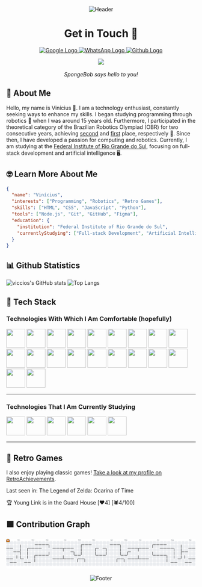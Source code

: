 <p align="center">
  <img
    src="https://capsule-render.vercel.app/api?type=waving&height=300&color=0:F3F520,100:59D102&section=header"
    alt="Header"
  >
</p>

<h1 align="center">Get in Touch 💬</h1>
<p align="center">
  <a href="mailto:br.viniciusnunes@gmail.com">
    <img
      src="https://cdn-icons-png.freepik.com/512/2504/2504914.png?ga=GA1.1.1733851978.1752359964"
      alt="Google Logo"
      width="80"
      height="80"
    >
  </a>
  <a href="https://wa.me/5551985432750">
    <img
      src="https://cdn-icons-png.freepik.com/512/2504/2504957.png"
      alt="WhatsApp Logo"
      width="80"
      height="80"
    >
  </a>
  <a href="https://github.com/viccios/">
    <img
      src="https://cdn-icons-png.freepik.com/512/2504/2504911.png?ga=GA1.1.1733851978.1752359964"
      alt="Github Logo"
      width="80"
      height="80"
    >
  </a>
</p>
<p align="center">
  <img src="https://c.tenor.com/yB-mWRAxtLgAAAAd/tenor.gif">
</p>
<p align="center">
  <i>SpongeBob says hello to you!</i>
</p>

## 👀 About Me

Hello, my name is Vinícius 👋. I am a technology enthusiast, constantly seeking ways to enhance my skills.
I began studying programming through robotics 🤖 when I was around 15 years old. Furthermore, I participated in the
theoretical category of the Brazilian Robotics Olympiad (OBR) for two consecutive years, achieving
[second](https://calabria.com.br/educandos-da-rede-calabria-sao-medalhistas-em-olimpiada-nacional-de-robotica/)
and [first](https://calabria.com.br/educandos-da-profissionalizacao-sao-campeoes-em-olimpiada-nacional-de-robotica/) place, respectively 🥇.
Since then, I have developed a passion for computing and robotics.
Currently, I am studying at the [Federal Institute of Rio Grande do Sul](https://ifrs.edu.br/restinga/), focusing on full-stack development
and artificial intelligence 🖥️.

## 🤓 Learn More About Me

```json
{
  "name": "Vinícius",
  "interests": ["Programming", "Robotics", "Retro Games"],
  "skills": ["HTML", "CSS", "JavaScript", "Python"],
  "tools": ["Node.js", "Git", "GitHub", "Figma"],
  "education": {
    "institution": "Federal Institute of Rio Grande do Sul",
    "currentlyStudying": ["Full-stack Development", "Artificial Intelligence"]
  }
}
```

## 📊 Github Statistics

![viccios's GitHub stats](https://github-readme-stats.vercel.app/api?username=viccios&show_icons=true&theme=chartreuse-dark)
![Top Langs](https://github-readme-stats.vercel.app/api/top-langs/?username=viccios&layout=compact&theme=chartreuse-dark)

## 🚀 Tech Stack

### Technologies With Which I Am Comfortable (hopefully)

<img src="https://cdn.jsdelivr.net/gh/devicons/devicon@latest/icons/vscode/vscode-original.svg" width="50" height="50"> <img src="https://cdn.jsdelivr.net/gh/devicons/devicon@latest/icons/neovim/neovim-original.svg" width="50" height="50"> <img src="https://cdn.jsdelivr.net/gh/devicons/devicon@latest/icons/html5/html5-original.svg" width="50" height="50"> <img src="https://cdn.jsdelivr.net/gh/devicons/devicon@latest/icons/css3/css3-original.svg" width="50" height="50"> <img src="https://cdn.jsdelivr.net/gh/devicons/devicon@latest/icons/markdown/markdown-original.svg" width="50" height="50"> <img src="https://cdn.jsdelivr.net/gh/devicons/devicon@latest/icons/javascript/javascript-original.svg" width="50" height="50"> <img src="https://cdn.jsdelivr.net/gh/devicons/devicon@latest/icons/typescript/typescript-original.svg" width="50" height="50" /> <img src="https://cdn.jsdelivr.net/gh/devicons/devicon@latest/icons/react/react-original.svg" width="50" height="50"> <img src="https://cdn.jsdelivr.net/gh/devicons/devicon@latest/icons/nodejs/nodejs-original.svg" width="50" height="50"> <img src="https://cdn.jsdelivr.net/gh/devicons/devicon@latest/icons/npm/npm-original-wordmark.svg" width="50" height="50"> <img src="https://cdn.jsdelivr.net/gh/devicons/devicon@latest/icons/express/express-original.svg" width="50" height="50"> <img src="https://cdn.jsdelivr.net/gh/devicons/devicon@latest/icons/json/json-original.svg" width="50" height="50"> <img src="https://cdn.jsdelivr.net/gh/devicons/devicon@latest/icons/python/python-original.svg" width="50" height="50"> <img src="https://cdn.jsdelivr.net/gh/devicons/devicon@latest/icons/arduino/arduino-original.svg" width="50" height="50"> <img src="https://cdn.jsdelivr.net/gh/devicons/devicon@latest/icons/bash/bash-original.svg" width="50" height="50"> <img src="https://cdn.jsdelivr.net/gh/devicons/devicon@latest/icons/linux/linux-original.svg" width="50" height="50"> <img src="https://cdn.jsdelivr.net/gh/devicons/devicon@latest/icons/archlinux/archlinux-original.svg" width="50" height="50"> <img src="https://cdn.jsdelivr.net/gh/devicons/devicon@latest/icons/git/git-original.svg" width="50" height="50"> <img src="https://cdn.jsdelivr.net/gh/devicons/devicon@latest/icons/github/github-original.svg" width="50" height="50"> <img src="https://cdn.jsdelivr.net/gh/devicons/devicon@latest/icons/figma/figma-original.svg" width="50" height="50">

---

### Technologies That I Am Currently Studying

<img src="https://cdn.jsdelivr.net/gh/devicons/devicon@latest/icons/windows8/windows8-original.svg" width="50" height="50"> <img src="https://cdn.jsdelivr.net/gh/devicons/devicon@latest/icons/powershell/powershell-original.svg" width="50" height="50"> <img src="https://cdn.jsdelivr.net/gh/devicons/devicon@latest/icons/docker/docker-original.svg" width="50" height="50"> <img src="https://cdn.jsdelivr.net/gh/devicons/devicon@latest/icons/rust/rust-original.svg" width="50" height="50"> <img src="https://cdn.jsdelivr.net/gh/devicons/devicon@latest/icons/azuresqldatabase/azuresqldatabase-original.svg" width="50" height="50"> <img src="https://cdn.jsdelivr.net/gh/devicons/devicon@latest/icons/oracle/oracle-original.svg" width="50" height="50">

---

## 👾 Retro Games

I also enjoy playing classic games! [Take a look at my profile on RetroAchievements](https://retroachievements.org/user/viccios).

<!-- RETROACHIEVEMENTS:START -->
Last seen in: The Legend of Zelda: Ocarina of Time

🏆 Young Link is in the Guard House [❤️4] [🕷️4/100]
<!-- RETROACHIEVEMENTS:END -->

## 🟩 Contribution Graph

<picture>
  <source media="(prefers-color-scheme: dark)" srcset="https://raw.githubusercontent.com/viccios/viccios/output/pacman-contribution-graph-dark.svg">
  <source media="(prefers-color-scheme: light)" srcset="https://raw.githubusercontent.com/viccios/viccios/output/pacman-contribution-graph.svg">
  <img alt="Pac-Man contribution graph" src="https://raw.githubusercontent.com/viccios/viccios/output/pacman-contribution-graph.svg">
</picture>

<p align="center">
  <img
    src="https://capsule-render.vercel.app/api?type=waving&height=300&color=0:F3F520,100:59D102&section=footer"
    alt="Footer"
  >
</p>
